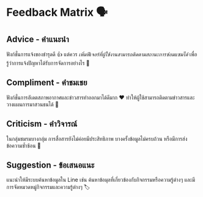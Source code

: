 # Feedback Matrix :speaking_head: <br>

## Advice - คำแนะนำ <br>
ฟังก์ชั่นการแจ้งของชำรุดดี :+1: แต่ควร _เพิ่มฟีเจอร์ที่ผู้ใช้งานสามารถติดตามสถานะการซ่อมแซมได้_ เพื่อรู้ว่าการแจ้งปัญหาได้รับการจัดการอย่างไร :eyes: <br>

## Compliment - คำชมเชย <br>
ฟังก์ชั่นการอัเดตสภาพอากาศและข่าวสารทำออกมาได้ดีมาก :heart: ทำให้ผู้ใช้สามารถติดตามข่าวสารและวางแผนการมาสวนธนได้ :walking: <br>

## Criticism - คำวิจารณ์ <br>
ในกลุ่มชมรมบางกลุ่ม การสื่อสารยังไม่ค่อยมีประสิทธิภาพ บางครั้งข้อมูลไม่ครบถ้วน หรือมีการส่งข้อความซ้ำซ้อน :iphone: <br>

## Suggestion - ข้อเสนอแนะ <br>
แนะนำให้มีระบบค้นหาข้อมูลใน Line เช่น ค้นหาข้อมุลที่เกี่ยวข้องกับกิจกรรมหรือความรู้ต่างๆ และมีการจัดหมวดหมู่กิจกรรมและความรู้ต่างๆ :label:
